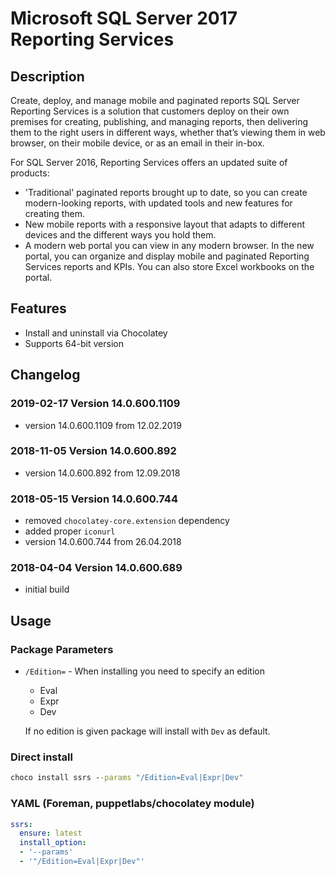 # Microsoft SQL Server 2017 Reporting Services

## Description

Create, deploy, and manage mobile and paginated reports
SQL Server Reporting Services is a solution that customers deploy on their own premises for creating, publishing, and managing reports, then delivering them to the right users in different ways, whether that’s viewing them in web browser, on their mobile device, or as an email in their in-box.

For SQL Server 2016, Reporting Services offers an updated suite of products:

* 'Traditional' paginated reports brought up to date, so you can create modern-looking reports, with updated tools and new features for creating them.
* New mobile reports with a responsive layout that adapts to different devices and the different ways you hold them.
* A modern web portal you can view in any modern browser. In the new portal, you can organize and display mobile and paginated Reporting Services reports and KPIs. You can also store Excel workbooks on the portal.

## Features

* Install and uninstall via Chocolatey
* Supports 64-bit version

## Changelog

### 2019-02-17 Version 14.0.600.1109

* version 14.0.600.1109 from 12.02.2019

### 2018-11-05 Version 14.0.600.892

* version 14.0.600.892 from 12.09.2018

### 2018-05-15 Version 14.0.600.744

* removed `chocolatey-core.extension` dependency
* added proper `iconurl`
* version 14.0.600.744 from 26.04.2018

### 2018-04-04 Version 14.0.600.689

* initial build

## Usage

### Package Parameters

* `/Edition=` - When installing you need to specify an edition
  * Eval
  * Expr
  * Dev

  If no edition is given package will install with `Dev` as default.

### Direct install

```cmd
choco install ssrs --params "/Edition=Eval|Expr|Dev"
```

### YAML (Foreman, puppetlabs/chocolatey module)

```yaml
ssrs:
  ensure: latest
  install_option:
  - '--params'
  - '"/Edition=Eval|Expr|Dev"'
```
